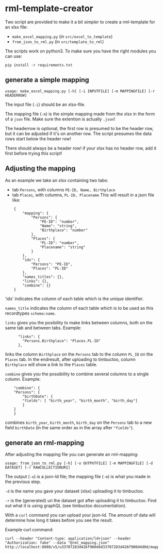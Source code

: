# rml-template-creator

Two script are provided to make it a bit simpler to create a rml-template for an xlsx file:
- `make_excel_mapping.py` (in `src/excel_to_template`)
- `from_json_to_rml.py` (in `src/template_to_rml`)

The scripts work on python3. To make sure you have the right modules you can use:

`pip install -r requirements.txt`

## generate a simple mapping

`usage: make_excel_mapping.py [-h] [-i INPUTFILE] [-m MAPPINGFILE] [-r HEADERROW]`

The input file (`-i`) should be an xlsx-file. 

The mapping file (`-m`) is the simple mapping made from the xlsx in the form of a `json` file. Make sure the extention is actually `.json`!

The headerrow is optional, the first row is presumed to be the header row, but it can be adjusted if it's on another row. The script presumes the data rows start below the header row!

There should always be a header row! if your xlsx has no header row, add it first before trying this script!

## Adjusting the mapping

As an example we take an xlsx containing two tabs:
* tab `Persons`, with columns `PE-ID, Name, Birthplace`
* tab `Places`, with columns, `PL-ID, Placename`
This will result in a json file like:
```
    {
        "mapping": {
            "Persons": {
                "PE-ID": "number",
                "Name": "string",
                "Birthplace": "number"
            },
            "Places": {
                "PL-ID": "number",
                "Placename": "string"
            }
        },
        "ids": {
            "Persons": "PE-ID",
            "Places": "PL-ID"
        },
        "names_titles": {},
        "links": {},
        "combine": {}
    }
```
'ids' indicates the column of each table which is the unique identifier.

`names_title` indicates the column of each table which is to be used as this recordtypes `schema:name`.

`links` gives you the posibility to make links between columns, both on the same tab and between tabs.
Example:
```
      "links": {
        "Persons.Birthplace": "Places.PL-ID"
      },
```
links the column `Birthplace` on the `Persons` tab to the column `PL_ID` on the `Places` tab. In the endresult, after uploading to timbuctoo, column `Birthplace` will show a link to the `Places` table.

`combine` gives you the possibility to combine several columns to a single column.
Example:
```
    "combine": {
	"Persons": {
	    "birthDate": {
		"fields": [ "birth_year", "birth_month", "birth_day"]
	    }
	}
    }
```
combines `birth_year`, `birth_month`, `birth_day` on the `Persons` tab to a new field `birthDate` (in the same order as in the array after `"fields"`).

## generate an rml-mapping

After adjusting the mapping file you can generate an rml-mapping:

`usage: from_json_to_rml.py [-h] [-o OUTPUTFILE] [-m MAPPINGFILE] [-d DATASET] [-r RAWCOLLECTIONURI]`

The output (`-o`) is a json-ld file; the mapping file (`-m`) is what you made in the previous step.

`-d` is the name you gave your dataset (xlsx) uploading it to timbuctoo.

`-r` is the (generated) uri the dataset got after uploading it to timbuctoo. Find out what it is using graphQL (see timbuctoo documentation).

With  a `curl` command you can upload your json-ld. The amount of data will determine  how long it takes before you see the result.

Example curl command:
```
curl --header "Content-type: application/ld+json" --header "Authorization: fake" --data "@rml_mapping.json" http://localhost:8080/v5/u33707283d426f900d4d33707283d426f900d4d0d/mappingdemo/rml
```
